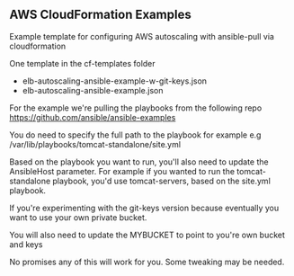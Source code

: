 ## AWS CloudFormation Examples

Example template for configuring AWS autoscaling with ansible-pull via cloudformation

One template in the cf-templates folder
- elb-autoscaling-ansible-example-w-git-keys.json
- elb-autoscaling-ansible-example.json


For the example we're pulling the playbooks from the following repo
https://github.com/ansible/ansible-examples

You do need to specify the full path to the playbook for example
e.g /var/lib/playbooks/tomcat-standalone/site.yml


Based on the playbook you want to run, you'll also need to update the AnsibleHost parameter.  For example if you wanted to run the tomcat-standalone playbook, you'd use tomcat-servers, based on the site.yml playbook.


If you're experimenting with the git-keys version because eventually you want to use your own private bucket.

You will also need to update the MYBUCKET to point to you're own bucket and keys

No promises any of this will work for you.  Some tweaking may be needed.  
